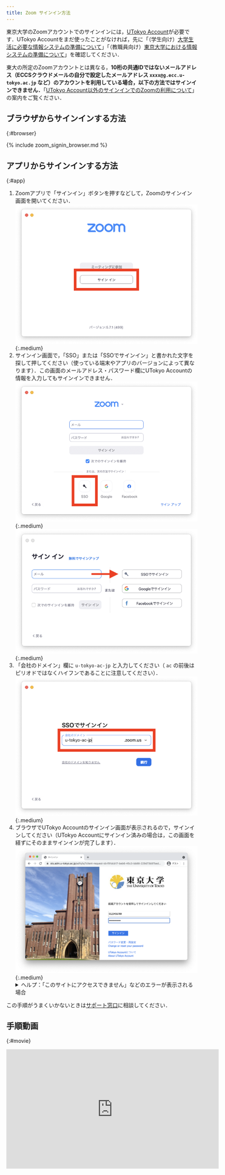 ```yaml
---
title: Zoom サインイン方法
---
```


東京大学のZoomアカウントでのサインインには，[UTokyo Account](/utokyo_account/)が必要です．UTokyo Accountをまだ使ったことがなければ，先に「（学生向け）[大学生活に必要な情報システムの準備について](/oc/)」「（教職員向け）[東京大学における情報システムの準備について](/faculty_members)」を確認してください．

<div class="box">
東大の所定のZoomアカウントとは異なる，<strong class="alert">10桁の共通IDではないメールアドレス（ECCSクラウドメールの自分で設定したメールアドレス <code>xxxx@g.ecc.u-tokyo.ac.jp</code> など）のアカウントを利用している場合，以下の方法ではサインインできません．</strong>「<a href="/notice/zoom-address-new">UTokyo Account以外のサインインでのZoomの利用について</a>」の案内をご覧ください．
</div>

## ブラウザからサインインする方法
{:#browser}

{% include zoom_signin_browser.md %}

## アプリからサインインする方法
{:#app}

1. Zoomアプリで「サインイン」ボタンを押すなどして，Zoomのサインイン画面を開いてください．
![](4.png){:.medium}
1. サインイン画面で，「SSO」または「SSOでサインイン」と書かれた文字を探して押してください（使っている端末やアプリのバージョンによって異なります）．この画面のメールアドレス・パスワード欄にUTokyo Accountの情報を入力してもサインインできません．
![](5.png){:.medium}
![](6.png){:.medium}
1. 「会社のドメイン」欄に `u-tokyo-ac-jp` と入力してください（ `ac` の前後はピリオドではなくハイフンであることに注意してください）．
![](7.png){:.medium}
1. ブラウザでUTokyo Accountのサインイン画面が表示されるので，サインインしてください（UTokyo Accountにサインイン済みの場合は，この画面を経ずにそのままサインインが完了します）．
![](2.png){:.medium}
    <details>
        <summary>ヘルプ：「このサイトにアクセスできません」などのエラーが表示される場合</summary>
        ブラウザで「このサイトにアクセスできません」「申し訳ございません。このページに到達できません」「サーバが見つかりません」「アクセスしようとしているサイトが見つけられません」などのエラーが表示される場合は，上の手順で「会社のドメイン」を正しく入力できていません．Zoomアプリの画面に戻り，「会社のドメイン」欄に<code>u-tokyo-ac-jp</code>と入力しているか，もう一度確認してください．特に，<code>ac</code>の前後はピリオドではなくハイフンであることに注意してください．
    </details>

この手順がうまくいかないときは<a href="/support/">サポート窓口</a>に相談してください．

## 手順動画
{:#movie}
<div style="text-align: center">
<iframe width="560" height="315" src="https://www.youtube.com/embed/5QIg6dU1cYI" title="YouTube video player" frameborder="0" allow="accelerometer; autoplay; clipboard-write; encrypted-media; gyroscope; picture-in-picture" allowfullscreen></iframe>
</div>
